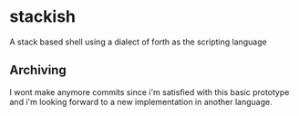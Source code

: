 # stackish
A stack based shell using a dialect of forth as the scripting language

## Archiving

I wont make anymore commits since i'm satisfied with this basic prototype
and i'm looking forward to a new implementation in another language.

